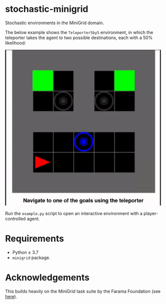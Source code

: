 # stochastic-minigrid
Stochastic environments in the MiniGrid domain.


The below example shows the `Teleporter5by5` environment, in which the teleporter takes the agent to two possible destinations, each with a 50% likelihood:
<p align="center">
  <img src="imgs/teleporter-example.gif" />
</p>

Run the `example.py` script to open an interactive environment with a player-controlled agent.

# Requirements
- Python $\geq$ 3.7
- `minigrid` package.

# Acknowledgements
This builds heavily on the MiniGrid task suite by the Farama Foundation (see [here](https://minigrid.farama.org/environments/minigrid/)).

